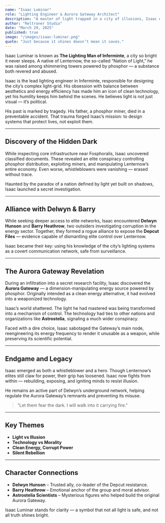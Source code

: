 ```yaml
---
name: "Isaac Luminar"
role: "Lighting Engineer & Aurora Gateway Architect"
description: "A master of light trapped in a city of illusions, Isaac exposes the dark mechanisms behind the brilliance of Lenternow."
author: "Reltroner Studio"
date: "March 29, 2025"
published: true
image: "/images/isaac-luminar.png"
quote: "Just because it shines doesn’t mean it saves."
---
```


Isaac Luminar is known as **The Lighting Man of Inferminte**, a city so bright it never sleeps. A native of Lenternow, the so-called “Nation of Light,” he was raised among shimmering towers powered by phosphor — a substance both revered and abused.

Isaac is the lead lighting engineer in Inferminte, responsible for designing the city’s complex light-grid. His obsession with balance between aesthetics and energy efficiency has made him an icon of clean technology, yet his humility keeps him behind the scenes. He believes light is not just visual — it’s political. 

His past is marked by tragedy. His father, a phosphor miner, died in a preventable accident. That trauma forged Isaac’s mission: to design systems that protect lives, not exploit them.

---

## Discovery of the Hidden Dark
While inspecting core infrastructure near Fosphoralis, Isaac uncovered classified documents. These revealed an elite conspiracy controlling phosphor distribution, exploiting miners, and manipulating Lenternow’s entire economy. Even worse, whistleblowers were vanishing — erased without trace.

Haunted by the paradox of a nation defined by light yet built on shadows, Isaac launched a secret investigation.

---

## Alliance with Delwyn & Barry
While seeking deeper access to elite networks, Isaac encountered **Delwyn Hunson** and **Barry Heathrow**, two outsiders investigating corruption in the energy sector. Together, they formed a rogue alliance to expose the **Depcut Files** — evidence capable of dismantling elite control over Lenternow.

Isaac became their key: using his knowledge of the city’s lighting systems as a covert communication network, safe from surveillance.

---

## The Aurora Gateway Revelation
During an infiltration into a secret research facility, Isaac discovered the **Aurora Gateway** — a dimension-manipulating energy source powered by phosphor. Originally intended as a clean energy alternative, it had evolved into a weaponized technology.

Isaac’s world shattered. The light he had mastered was being transformed into a mechanism of control. The technology had ties to other nations and organizations like **Astrostelia**, signaling a much wider conspiracy.

Faced with a dire choice, Isaac sabotaged the Gateway’s main node, reengineering its energy frequency to render it unusable as a weapon, while preserving its scientific potential.

---

## Endgame and Legacy
Isaac emerged as both a whistleblower and a hero. Though Lenternow’s elites still claw for power, their grip has loosened. Isaac now fights from within — rebuilding, exposing, and igniting minds to resist illusion.

He remains an active part of Delwyn’s underground network, helping regulate the Aurora Gateway’s remnants and preventing its misuse.

> "Let them fear the dark. I will walk into it carrying fire."

---

## Key Themes
- **Light vs Illusion**
- **Technology vs Morality**
- **Clean Energy, Corrupt Power**
- **Silent Rebellion**

---

## Character Connections
- **Delwyn Hunson** – Trusted ally, co-leader of the Depcut resistance.
- **Barry Heathrow** – Emotional anchor of the group and moral advisor.
- **Astrostelia Scientists** – Mysterious figures who helped build the original Aurora Gateway.

Isaac Luminar stands for clarity — a symbol that not all light is safe, and not all truth shines bright.
